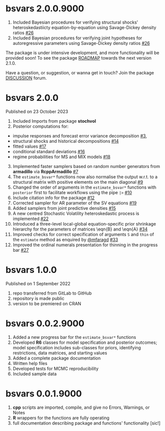 # bsvars 2.0.0.9000

1. Included Bayesian procedures for verifying structural shocks' heteroskedastiicty equation-by-equation using Savage-Dickey density ratios [#26](https://github.com/bsvars/bsvars/issues/26)
2. Included Bayesian procedures for verifying joint hypotheses for autoregressive parameters using Savage-Dickey density ratios [#26](https://github.com/bsvars/bsvars/issues/26)

The package is under intensive development, and more functionality will be provided soon! To see the package [ROADMAP](https://github.com/bsvars/bsvars/milestone/3) towards the next version 2.1.0.

Have a question, or suggestion, or wanna get in touch? Join the package [DISCUSSION](https://github.com/bsvars/bsvars/discussions) forum.

# bsvars 2.0.0

Published on 23 October 2023

1.  Included Imports from package **stochvol**
2.  Posterior computations for:

-   impulse responses and forecast error variance decomposition [#3](https://github.com/bsvars/bsvars/issues/3),
-   structural shocks and historical decompositions [#14](https://github.com/bsvars/bsvars/issues/14)
-   fitted values [#17](https://github.com/bsvars/bsvars/issues/17)
-   conditional standard deviations [#16](https://github.com/bsvars/bsvars/issues/16)
-   regime probabilities for MS and MIX models [#18](https://github.com/bsvars/bsvars/issues/18)

3.  Implemented faster samplers based on random number generators from **armadillo** via **RcppArmadillo** [#7](https://github.com/bsvars/bsvars/issues/7)
4.  The `estimate_bsvar*` functions now also normalise the output w.r.t. to a structural matrix with positive elements on the main diagonal [#9](https://github.com/bsvars/bsvars/issues/9)
5.  Changed the order of arguments in the `estimate_bsvar*` functions with `posterior` first to facilitate workflows using the pipe `|>` [#10](https://github.com/bsvars/bsvars/issues/10)
6.  Include citation info for the package [#12](https://github.com/bsvars/bsvars/issues/12)
7.  Corrected sampler for AR parameter of the SV equations [#19](https://github.com/bsvars/bsvars/issues/19)
8.  Added samplers from joint predictive densities [#15](https://github.com/bsvars/bsvars/issues/15)
9.  A new centred Stochastic Volatility heteroskedastic process is implemented [#22](https://github.com/bsvars/bsvars/issues/22)
10. Introduced a three-level local-global equation-specific prior shrinkage hierarchy for the parameters of matrices \eqn{B} and \eqn{A} [#34](https://github.com/bsvars/bsvars/issues/34)
11. Improved checks for correct specification of arguments `S` and `thin` of the `estimate` method as enquired by [@mfaragd](https://github.com/mfaragd) [#33](https://github.com/bsvars/bsvars/issues/33)
12. Improved the ordinal numerals presentation for thinning in the progress bar [#27](https://github.com/bsvars/bsvars/issues/27)

# bsvars 1.0.0

Published on 1 September 2022

1.  repo transferred from GitLab to GitHub
2.  repository is made public
3.  version to be premiered on CRAN

# bsvars 0.0.2.9000

1.  Added a new progress bar for the `estimate_bsvar*` functions
2.  Developed **R6** classes for model specification and posterior outcomes; model specification includes sub-classes for priors, identifying restrictions, data matrices, and starting values
3.  Added a complete package documentation
4.  Written help files
5.  Developed tests for MCMC reproducibility
6.  Included sample data

# bsvars 0.0.1.9000

1.  **cpp** scripts are imported, compile, and give no Errors, Warnings, or Notes
2.  **R** wrappers for the functions are fully operating
3.  full documentation describing package and functions' functionality [sic!]
